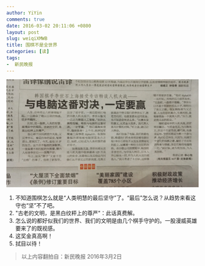 ```yaml
---
author: YiYin
comments: true
date: 2016-03-02 20:11:06 +0800
layout: post
slug: weiqiXMWB
title: 围棋不是全世界
categories: [读]
tags:
-  新民晚报
---
```

![](/public/images/newspaper/weiqi.jpg)
 
1. 不知道围棋怎么就是“人类明慧的最后坚守”了。“最后”怎么说？从趋势来看这守也“坚”不了吧。
2. "古老的文明，是黑白纹枰上的尊严"：此话真费解。
3. 怎么说的都好似我们的世界、我们的文明是由几个棋手守护的。一股漫威英雄要来了的既视感。
4. 这奖金真高啊！
5. 拭目以待！

<div class="quote"> <blockquote>
    	以上内容翻拍自：新民晚报 2016年3月2日</a>
    </blockquote>
</div>
